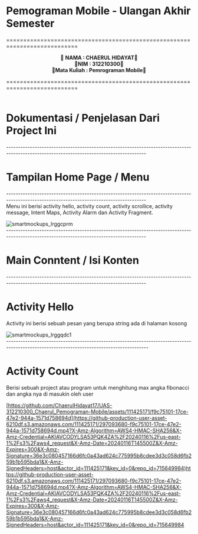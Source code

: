 # Pemograman Mobile - Ulangan Akhir  Semester
===========================================================================<br>
<p align="center">
 &#128640 <b>NAMA          :  CHAERUL HIDAYAT</b>&#128640 <br> 
  &#128640<b>NIM           :  312210300</b>&#128640 <br>
 &#128640<b>Mata Kuliah   :  Pemrograman Mobile</b>&#128640 <br>
</p>
===========================================================================<br><br>

# Dokumentasi / Penjelasan Dari Project Ini 
-----------------------------------------------------------------------------------------------------------------------------------------<br>
# Tampilan Home Page / Menu
-----------------------------------------------------------------------------------------------------------------------------------------<br>
Menu ini berisi activity hello, activity count, activity scrollice, activity message, Intent Maps, Activity Alarm dan Activity Fragment.

![smartmockups_lrggcprm](https://github.com/ChaerulHidayat17/UAS-312210300_Chaerul_Pemograman-Mobile/assets/111425171/2b4cc84e-f993-40d8-b3f1-fbe55b9fe2df)<br>
-----------------------------------------------------------------------------------------------------------------------------------------<br>
# Main Conntent / Isi Konten
-----------------------------------------------------------------------------------------------------------------------------------------<br>
# Activity Hello 
Activity ini berisi sebuah pesan yang berupa string ada di halaman kosong

![smartmockups_lrggqdc1](https://github.com/ChaerulHidayat17/UAS-312210300_Chaerul_Pemograman-Mobile/assets/111425171/feaef4ee-f3db-40f5-81a3-6b9951a7bbe1)<br>
------------------------------------------------------------------------------------------------------------------------------------------<br>
# Activity Count
Berisi sebuah project atau program untuk menghitung max angka fibonacci dan angka nya di masukin oleh user

[https://github.com/ChaerulHidayat17/UAS-312210300_Chaerul_Pemograman-Mobile/assets/111425171/f9c75101-17ce-47e2-944a-1571d758694d](https://github-production-user-asset-6210df.s3.amazonaws.com/111425171/297093680-f9c75101-17ce-47e2-944a-1571d758694d.mp4?X-Amz-Algorithm=AWS4-HMAC-SHA256&X-Amz-Credential=AKIAVCODYLSA53PQK4ZA%2F20240116%2Fus-east-1%2Fs3%2Faws4_request&X-Amz-Date=20240116T145500Z&X-Amz-Expires=300&X-Amz-Signature=36e3c080457166d6fc0a43ad624c775995b8cdee3d3c058d6fb259b1b595bda1&X-Amz-SignedHeaders=host&actor_id=111425171&key_id=0&repo_id=715649984)https://github-production-user-asset-6210df.s3.amazonaws.com/111425171/297093680-f9c75101-17ce-47e2-944a-1571d758694d.mp4?X-Amz-Algorithm=AWS4-HMAC-SHA256&X-Amz-Credential=AKIAVCODYLSA53PQK4ZA%2F20240116%2Fus-east-1%2Fs3%2Faws4_request&X-Amz-Date=20240116T145500Z&X-Amz-Expires=300&X-Amz-Signature=36e3c080457166d6fc0a43ad624c775995b8cdee3d3c058d6fb259b1b595bda1&X-Amz-SignedHeaders=host&actor_id=111425171&key_id=0&repo_id=715649984

